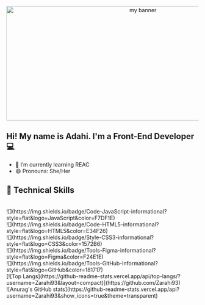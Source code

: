 <p align='center'>

<img width='700' height='300' src='https://user-images.githubusercontent.com/107142458/200063143-db95af68-546d-48eb-86a8-b389176caa24.png' alt='my banner'>

</p>

<h2 aling='center'> Hi! My name is Adahi. I'm a Front-End Developer 💻 </h1>


- 🌱 I’m currently learning REAC
- 😄 Pronouns: She/Her

## 💼 Technical Skills
<br>
![](https://img.shields.io/badge/Code-JavaScript-informational?style=flat&logo=JavaScript&color=F7DF1E)
<br>
![](https://img.shields.io/badge/Code-HTML5-informational?style=flat&logo=HTML5&color=E34F26)
<br>
![](https://img.shields.io/badge/Style-CSS3-informational?style=flat&logo=CSS3&color=1572B6)
<br>
![](https://img.shields.io/badge/Tools-Figma-informational?style=flat&logo=Figma&color=F24E1E)
<br>
![](https://img.shields.io/badge/Tools-GitHub-informational?style=flat&logo=GitHub&color=181717)

<br>
[![Top Langs](https://github-readme-stats.vercel.app/api/top-langs/?username=Zarahi93&layout=compact)](https://github.com/Zarahi93)
<br>
![Anurag's GitHub stats](https://github-readme-stats.vercel.app/api?username=Zarahi93&show_icons=true&theme=transparent)
